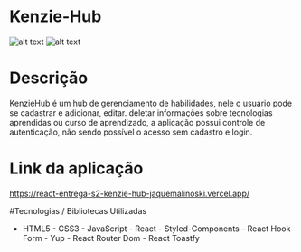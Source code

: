 # Kenzie-Hub

![alt text](https://i.ibb.co/1YVd9QY/2.png)
![alt text](https://i.ibb.co/cNt98zr/1.png)

# Descrição

KenzieHub é um hub de gerenciamento de habilidades, nele o usuário pode se cadastrar e adicionar, editar. deletar informações sobre tecnologias aprendidas ou curso de aprendizado, a aplicação possui controle de autenticação, não sendo possível o acesso sem cadastro e login.

# Link da aplicação

https://react-entrega-s2-kenzie-hub-jaquemalinoski.vercel.app/

#Tecnologias / Bibliotecas Utilizadas

- HTML5 - CSS3 - JavaScript - React - Styled-Components - React Hook Form - Yup - React Router Dom - React Toastfy

